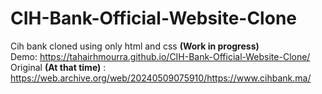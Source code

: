 # CIH-Bank-Official-Website-Clone <br>
Cih bank cloned using only html and css **(Work in progress)** <br>
Demo: https://tahairhmourra.github.io/CIH-Bank-Official-Website-Clone/ <br>
Original **(At that time)** : https://web.archive.org/web/20240509075910/https://www.cihbank.ma/
